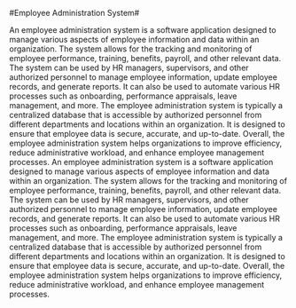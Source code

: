 #Employee Administration System#

An employee administration system is a software application designed to manage various aspects of employee information and data within an organization. The system allows for the tracking and monitoring of employee performance, training, benefits, payroll, and other relevant data.
The system can be used by HR managers, supervisors, and other authorized personnel to manage employee information, update employee records, and generate reports. It can also be used to automate various HR processes such as onboarding, performance appraisals, leave management, and more.
The employee administration system is typically a centralized database that is accessible by authorized personnel from different departments and locations within an organization. It is designed to ensure that employee data is secure, accurate, and up-to-date.
Overall, the employee administration system helps organizations to improve efficiency, reduce administrative workload, and enhance employee management processes.
An employee administration system is a software application designed to manage various aspects of employee information and data within an organization. The system allows for the tracking and monitoring of employee performance, training, benefits, payroll, and other relevant data.
The system can be used by HR managers, supervisors, and other authorized personnel to manage employee information, update employee records, and generate reports. It can also be used to automate various HR processes such as onboarding, performance appraisals, leave management, and more.
The employee administration system is typically a centralized database that is accessible by authorized personnel from different departments and locations within an organization. It is designed to ensure that employee data is secure, accurate, and up-to-date.
Overall, the employee administration system helps organizations to improve efficiency, reduce administrative workload, and enhance employee management processes.
